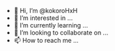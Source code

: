 - 👋 Hi, I’m @kokoroHxH
- 👀 I’m interested in ...
- 🌱 I’m currently learning ...
- 💞️ I’m looking to collaborate on ...
- 📫 How to reach me ...

<!---
kokoroHxH/kokoroHxH is a ✨ special ✨ repository because its `README.md` (this file) appears on your GitHub profile.
You can click the Preview link to take a look at your changes.
--->
